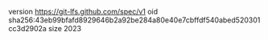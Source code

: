 version https://git-lfs.github.com/spec/v1
oid sha256:43eb99bfafd8929646b2a92be284a80e40e7cbffdf540abed520301cc3d2902a
size 2023
